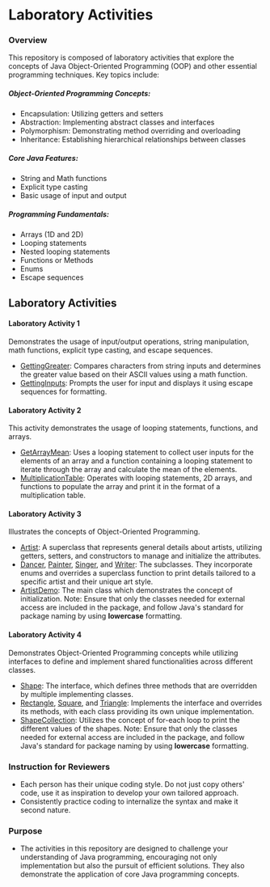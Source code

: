 # Laboratory Activities

### Overview
This repository is composed of laboratory activities that explore the concepts of Java Object-Oriented Programming (OOP) and other essential programming techniques. Key topics include:
##### Object-Oriented Programming Concepts:
- Encapsulation: Utilizing getters and setters
- Abstraction: Implementing abstract classes and interfaces
- Polymorphism: Demonstrating method overriding and overloading
- Inheritance: Establishing hierarchical relationships between classes
##### Core Java Features:
- String and Math functions
- Explicit type casting
- Basic usage of input and output
##### Programming Fundamentals:
- Arrays (1D and 2D)
- Looping statements
- Nested looping statements
- Functions or Methods
- Enums
- Escape sequences

## Laboratory Activities
#### Laboratory Activity 1
Demonstrates the usage of input/output operations, string manipulation, math functions, explicit type casting, and escape sequences.
- [GettingGreater](https://github.com/abigaildesagun/DeSagunAbigailCS2102_OOPactivities/blob/main/Laboratory%20Activities/Laboratory%20Activity%201%20-%20%7B06%7D-%7BSeptember%7D-%7B2024%7D/GettingGreater.java): Compares characters from string inputs and determines the greater value based on their ASCII values using a math function.
- [GettingInputs](https://github.com/abigaildesagun/DeSagunAbigailCS2102_OOPactivities/blob/main/Laboratory%20Activities/Laboratory%20Activity%201%20-%20%7B06%7D-%7BSeptember%7D-%7B2024%7D/GettingInputs.java): Prompts the user for input and displays it using escape sequences for formatting.


#### Laboratory Activity 2
This activity demonstrates the usage of looping statements, functions, and arrays.
- [GetArrayMean](https://github.com/abigaildesagun/DeSagunAbigailCS2102_OOPactivities/blob/main/Laboratory%20Activities/Laboratory%20Activity%202%20-%20%7B10%7D-%7BOctober%7D-%7B2024%7D/GetArrayMean.java): Uses a looping statement to collect user inputs for the elements of an array and a function containing a looping statement to iterate through the array and calculate the mean of the elements.
- [MultiplicationTable](https://github.com/abigaildesagun/DeSagunAbigailCS2102_OOPactivities/blob/main/Laboratory%20Activities/Laboratory%20Activity%202%20-%20%7B10%7D-%7BOctober%7D-%7B2024%7D/MultiplicationTable.java): Operates with looping statements, 2D arrays, and functions to populate the array and print it in the format of a multiplication table.

  
#### Laboratory Activity 3
Illustrates the concepts of Object-Oriented Programming.
- [Artist](https://github.com/abigaildesagun/DeSagunAbigailCS2102_OOPactivities/blob/main/Laboratory%20Activities/Laboratory%20Activity%203%20-%20%7B22%7D-%7BNovember%7D-%7B2024%7D/Artists/Artist.java): A superclass that represents general details about artists, utilizing getters, setters, and constructors to manage and initialize the attributes.
- [Dancer](https://github.com/abigaildesagun/DeSagunAbigailCS2102_OOPactivities/blob/main/Laboratory%20Activities/Laboratory%20Activity%203%20-%20%7B22%7D-%7BNovember%7D-%7B2024%7D/Artists/Dancer.java), [Painter](https://github.com/abigaildesagun/DeSagunAbigailCS2102_OOPactivities/blob/main/Laboratory%20Activities/Laboratory%20Activity%203%20-%20%7B22%7D-%7BNovember%7D-%7B2024%7D/Artists/Painter.java), [Singer](https://github.com/abigaildesagun/DeSagunAbigailCS2102_OOPactivities/blob/main/Laboratory%20Activities/Laboratory%20Activity%203%20-%20%7B22%7D-%7BNovember%7D-%7B2024%7D/Artists/Singer.java), and [Writer](https://github.com/abigaildesagun/DeSagunAbigailCS2102_OOPactivities/blob/main/Laboratory%20Activities/Laboratory%20Activity%203%20-%20%7B22%7D-%7BNovember%7D-%7B2024%7D/Artists/Writer.java): The subclasses. They incorporate enums and overrides a superclass function to print details tailored to a specific artist and their unique art style.
- [ArtistDemo](https://github.com/abigaildesagun/DeSagunAbigailCS2102_OOPactivities/blob/main/Laboratory%20Activities/Laboratory%20Activity%203%20-%20%7B22%7D-%7BNovember%7D-%7B2024%7D/Artists/ArtistDemo.java): The main class which demonstrates the concept of initialization.
Note: Ensure that only the classes needed for external access are included in the package, and follow Java's standard for package naming by using **lowercase** formatting.



#### Laboratory Activity 4
Demonstrates Object-Oriented Programming concepts while utilizing interfaces to define and implement shared functionalities across different classes.
- [Shape](https://github.com/abigaildesagun/DeSagunAbigailCS2102_OOPactivities/blob/main/Laboratory%20Activities/Laboratory%20Activity%204%20-%20%7B28%7D-%7BNovember%7D-%7B2024%7D/Shapes/Shape.java): The interface, which defines three methods that are overridden by multiple implementing classes.
- [Rectangle](https://github.com/abigaildesagun/DeSagunAbigailCS2102_OOPactivities/blob/main/Laboratory%20Activities/Laboratory%20Activity%204%20-%20%7B28%7D-%7BNovember%7D-%7B2024%7D/Shapes/Rectangle.java), [Square](https://github.com/abigaildesagun/DeSagunAbigailCS2102_OOPactivities/blob/main/Laboratory%20Activities/Laboratory%20Activity%204%20-%20%7B28%7D-%7BNovember%7D-%7B2024%7D/Shapes/Square.java), and [Triangle](https://github.com/abigaildesagun/DeSagunAbigailCS2102_OOPactivities/blob/main/Laboratory%20Activities/Laboratory%20Activity%204%20-%20%7B28%7D-%7BNovember%7D-%7B2024%7D/Shapes/Triangle.java): Implements the interface and overrides its methods, with each class providing its own unique implementation.
- [ShapeCollection](https://github.com/abigaildesagun/DeSagunAbigailCS2102_OOPactivities/blob/main/Laboratory%20Activities/Laboratory%20Activity%204%20-%20%7B28%7D-%7BNovember%7D-%7B2024%7D/Shapes/ShapeCollection.java): Utilizes the concept of for-each loop to print the different values of the shapes.
Note: Ensure that only the classes needed for external access are included in the package, and follow Java's standard for package naming by using **lowercase** formatting.

### Instruction for Reviewers
- Each person has their unique coding style. Do not just copy others' code, use it as inspiration to develop your own tailored approach.
- Consistently practice coding to internalize the syntax and make it second nature.

### Purpose
- The activities in this repository are designed to challenge your understanding of Java programming, encouraging not only implementation but also the pursuit of efficient solutions. They also demonstrate the application of core Java programming concepts.
